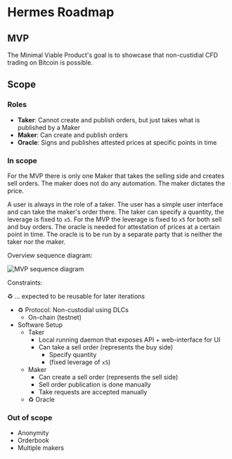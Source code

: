 # Hermes Roadmap

## MVP

The Minimal Viable Product's goal is to showcase that non-custidial CFD trading on Bitcoin is possible.

## Scope

### Roles

- **Taker**: Cannot create and publish orders, but just takes what is published by a Maker
- **Maker**: Can create and publish orders
- **Oracle**: Signs and publishes attested prices at specific points in time

### In scope

For the MVP there is only one Maker that takes the selling side and creates sell orders.
The maker does not do any automation.
The maker dictates the price.

A user is always in the role of a taker.
The user has a simple user interface and can take the maker's order there.
The taker can specify a quantity, the leverage is fixed to `x5`.
For the MVP the leverage is fixed to `x5` for both sell and buy orders.
The oracle is needed for attestation of prices at a certain point in time.
The oracle is to be run by a separate party that is neither the taker nor the maker.

Overview sequence diagram:

![MVP sequence diagram](http://www.plantuml.com/plantuml/proxy?cache=no&src=https://raw.githubusercontent.com/comit-network/hermes/b7778f0556d1cbfd578aa28042beb24c7f13d5a3/docs/asset/mvp_sequence_diagram.puml)

Constraints:

♻️ ... expected to be reusable for later iterations

- ♻️ Protocol: Non-custodial using DLCs
  - On-chain (testnet)
- Software Setup
  - Taker
    - Local running daemon that exposes API + web-interface for UI
    - Can take a sell order (represents the buy side)
      - Specify quantity
      - (fixed leverage of `x5`)
  - Maker
    - Can create a sell order (represents the sell side)
    - Sell order publication is done manually
    - Take requests are accepted manually
  - ♻️ Oracle

### Out of scope

- Anonymity
- Orderbook
- Multiple makers

